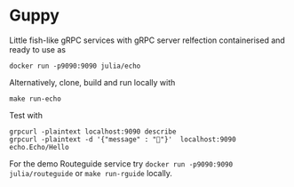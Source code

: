 # Guppy

Little fish-like gRPC services with gRPC server relfection containerised and ready to use as

    docker run -p9090:9090 julia/echo

Alternatively, clone, build and run locally with

    make run-echo

Test with

    grpcurl -plaintext localhost:9090 describe
    grpcurl -plaintext -d '{"message" : "👋"}'  localhost:9090 echo.Echo/Hello

For the demo Routeguide service try `docker run -p9090:9090 julia/routeguide` or `make run-rguide` locally.

    
